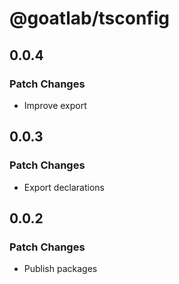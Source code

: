 # @goatlab/tsconfig

## 0.0.4

### Patch Changes

- Improve export

## 0.0.3

### Patch Changes

- Export declarations

## 0.0.2

### Patch Changes

- Publish packages
